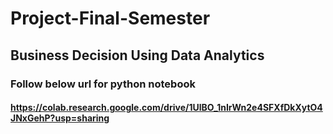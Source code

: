 # Project-Final-Semester
## Business Decision Using Data Analytics

### Follow below url for python notebook

#### https://colab.research.google.com/drive/1UlBO_1nIrWn2e4SFXfDkXytO4JNxGehP?usp=sharing
